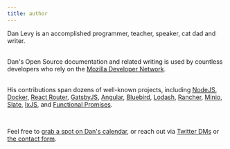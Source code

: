 ```yaml
---
title: author
---
```


Dan Levy is an accomplished programmer, teacher, speaker, cat dad and writer.
<br /><br />

<!-- In his free time, Dan loves contributing back to the community! His personal Open Source work includes everything from the 'small': minor typos, 1-line changes (some with huge impact); as well 'big' contributions: feature development, security fix, documentation, or maintaining an OSS project.
<br /><br /> -->

Dan's Open Source documentation and related writing is used by countless developers who rely on the [Mozilla Developer Network](https://developer.mozilla.org/en-US/docs/Web/API/Fetch_API/Using_Fetch).
<br /><br />

His contributions span dozens of well-known projects, including [NodeJS](https://github.com/nodejs/nodejs.org), [Docker](https://github.com/moby/moby), [React Router](https://github.com/ReactTraining/react-router/), [GatsbyJS](https://github.com/gatsbyjs/gatsby), [Angular](https://github.com/Angular/Angular), [Bluebird](https://github.com/petkaantonov/bluebird), [Lodash](https://github.com/lodash/lodash), [Rancher](https://github.com/rancher/rancher), [Minio](https://github.com/minio/minio), [Slate](https://github.com/lord/slate), [IxJS](https://github.com/ReactiveX/IxJS), and [Functional Promises](https://github.com/functional-promises/functional-promises).


<!-- **Dan is available for consulting and contract work!**
<br />
With a special focus on Remote Work consulting, System Scaling, Performance Audits & Recommendations, Architectural Guidance, and Cloud Cost ~~Reduction~~ Interventions!
-->

<br />

Feel free to [grab a spot on Dan's calendar](https://calendly.com/danlevy/), or reach out via [Twitter DMs](https://twitter.com/justsml/) or [the contact form](/contact/).


